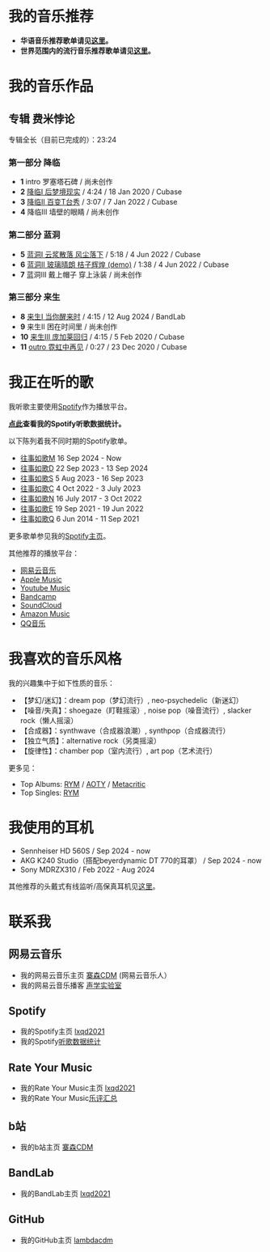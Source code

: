 # 我的音乐推荐

* **华语音乐推荐歌单请见[这里](https://lambdacdm.github.io/Music-Laboratory/chinese)。**
* **世界范围内的流行音乐推荐歌单请见[这里](https://lambdacdm.github.io/Music-Laboratory/world)。**

# 我的音乐作品

## 专辑 费米悖论
专辑全长（目前已完成的）：23:24

### 第一部分 降临
* **1** intro 罗塞塔石碑 / 尚未创作
* **2** [降临I 后梦境现实](https://music.163.com/dj?id=2065012886&userid=477097094) / 4:24 / 18 Jan 2020 / Cubase
* **3** [降临II 百变T台秀](http://music.163.com/dj?id=2496534801&userid=477097094) / 3:07 / 7 Jan 2022 / Cubase
* **4** 降临III 墙壁的眼睛 / 尚未创作

### 第二部分 蓝洞
* **5** [蓝洞I 云浆散落 风尘落下](http://music.163.com/dj?id=2505823206&userid=477097094) / 5:18 / 4 Jun 2022 / Cubase
* **6** [蓝洞II 玻璃晴朗 桔子辉煌 (demo)](http://music.163.com/dj?id=2505828172&userid=477097094) / 1:38 / 4 Jun 2022 / Cubase
* **7** 蓝洞III 戴上帽子 穿上泳装 / 尚未创作

### 第三部分 来生
* **8** [来生I 当你醒来时](https://music.163.com/#/program?id=3059923599) / 4:15 / 12 Aug 2024 / BandLab
* **9** 来生II 困在时间里 / 尚未创作
* **10** [来生III 庞加莱回归](https://music.163.com/dj?id=2065237607&userid=477097094) / 4:15 / 5 Feb 2020 / Cubase
* **11** [outro 霓虹中再见](http://music.163.com/dj?id=2071162243&userid=477097094) / 0:27 / 23 Dec 2020 / Cubase

# 我正在听的歌

我听歌主要使用[Spotify](https://open.spotify.com/)作为播放平台。

**[点此](https://stats.fm/aodbn5sk0d56tefinucj47aqd)查看我的Spotify听歌数据统计。**

以下陈列着我不同时期的Spotify歌单。

* [往事如歌M](https://open.spotify.com/playlist/5sZC8kxpli9hMhscAUCvuB?si=41ad9e3d3f904e8a) 16 Sep 2024 - Now
* [往事如歌D](https://open.spotify.com/playlist/6PoEN68oFKEpqZcAgg9ggA?si=e495f01cc2da4742) 22 Sep 2023 - 13 Sep 2024
* [往事如歌S](https://open.spotify.com/playlist/4PAxpABrtr7ZeTH4l0DbmY?si=3237d5ff80bc43af) 5 Aug 2023 - 16 Sep 2023
* [往事如歌C](https://open.spotify.com/playlist/3azceHF446Fm2m2xpO5CUV?si=65553880953a4b69) 4 Oct 2022 - 3 July 2023
* [往事如歌N](https://open.spotify.com/playlist/6HQz7ZDRt7CDl1a3HyYV8R?si=5f3462bd0e9d4864) 16 July 2017 - 3 Oct 2022
* [往事如歌E](https://open.spotify.com/playlist/1k5YNvapQ5NnpKltlMEAWw?si=521c4fa5cd0d47dc) 19 Sep 2021 - 19 Jun 2022
* [往事如歌Q](https://open.spotify.com/playlist/07IPyNH1Hpwvg6zooYIcQ1?si=5a72d8a84d734638) 6 Jun 2014 - 11 Sep 2021

更多歌单参见我的[Spotify主页](https://open.spotify.com/user/aodbn5sk0d56tefinucj47aqd?si=42f7a0be73a44f54)。

其他推荐的播放平台：
* [网易云音乐](https://music.163.com/)
* [Apple Music](https://music.apple.com/us/browse)
* [Youtube Music](https://music.youtube.com/)
* [Bandcamp](https://bandcamp.com/)
* [SoundCloud](https://soundcloud.com/discover)
* [Amazon Music](https://music.amazon.co.uk/)
* [QQ音乐](https://y.qq.com/)

# 我喜欢的音乐风格

我的兴趣集中于如下性质的音乐：
* 【梦幻/迷幻】：dream pop（梦幻流行）, neo-psychedelic（新迷幻）
* 【噪音/失真】：shoegaze（盯鞋摇滚）, noise pop（噪音流行）, slacker rock（懒人摇滚）
* 【合成器】：synthwave（合成器浪潮）, synthpop（合成器流行）
* 【独立气质】：alternative rock（另类摇滚）
* 【旋律性】：chamber pop（室内流行）, art pop（艺术流行）

更多见：
* Top Albums: [RYM](https://rateyourmusic.com/charts/top/album/all-time/) / [AOTY](https://www.albumoftheyear.org/ratings/user-highest-rated/all/) / [Metacritic](https://www.metacritic.com/browse/albums/score/metascore/all/filtered?view=detailed&sort=desc)
* Top Singles: [RYM](https://rateyourmusic.com/charts/top/single/all-time/)

# 我使用的耳机
* Sennheiser HD 560S / Sep 2024 - now
* AKG K240 Studio（搭配beyerdynamic DT 770的耳罩） / Sep 2024 - now
* Sony MDRZX310 / Feb 2022 - Aug 2024

其他推荐的头戴式有线监听/高保真耳机见[这里](https://lambdacdm.github.io/Music-Laboratory/headphone)。

# 联系我

## 网易云音乐
* 我的网易云音乐主页 [寨森CDM](https://music.163.com/#/artist?id=94811041) (网易云音乐人）
* 我的网易云音乐播客 [声学实验室](http://music.163.com/radio/?id=794396440&userid=477097094)

## Spotify
* 我的Spotify主页 [lxqd2021](https://open.spotify.com/user/aodbn5sk0d56tefinucj47aqd?si=42f7a0be73a44f54)
* 我的Spotify[听歌数据统计](https://stats.fm/aodbn5sk0d56tefinucj47aqd)

## Rate Your Music
* 我的Rate Your Music主页 [lxqd2021](https://rateyourmusic.com/~lxqd2021)
* 我的Rate Your Music[乐评汇总](https://rateyourmusic.com/collection/lxqd2021/reviews)

## b站
* 我的b站主页 [寨森CDM](https://space.bilibili.com/407184818?spm_id_from=333.1007.0.0)

## BandLab
* 我的BandLab主页 [lxqd2021](https://www.bandlab.com/lxqd2021)

## GitHub
* 我的GitHub主页 [lambdacdm](https://github.com/lambdacdm)
